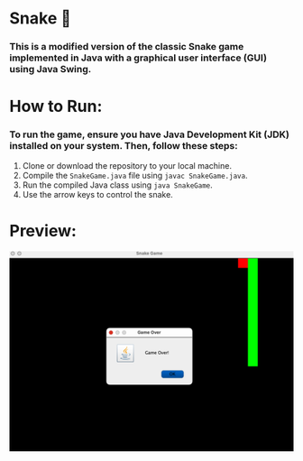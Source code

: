 # Snake 🐍 
### This is a modified version of the classic Snake game implemented in Java with a graphical user interface (GUI) using Java Swing. 

# How to Run: 
### To run the game, ensure you have Java Development Kit (JDK) installed on your system. Then, follow these steps:
1. Clone or download the repository to your local machine.
2. Compile the `SnakeGame.java` file using `javac SnakeGame.java`.
3. Run the compiled Java class using `java SnakeGame`.
4. Use the arrow keys to control the snake.

# Preview:
![Snake game](https://github.com/APatel-AI/snake/blob/main/snake_game.png?raw=true)
